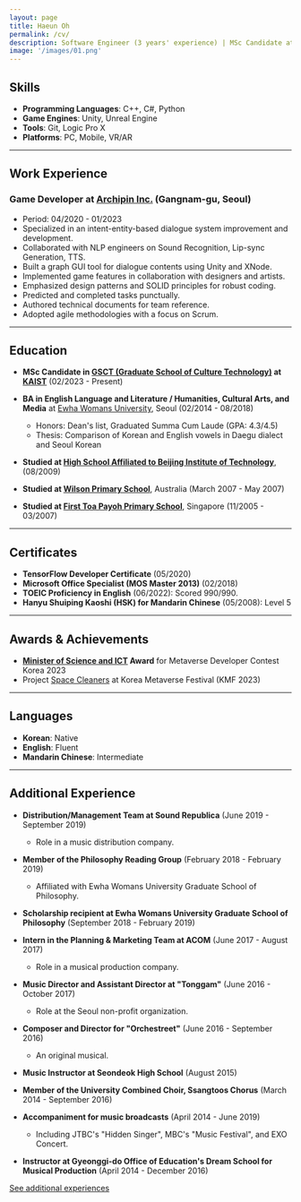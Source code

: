 ```yaml
---
layout: page
title: Haeun Oh
permalink: /cv/
description: Software Engineer (3 years' experience) | MSc Candidate at KAIST
image: '/images/01.png'
---
```


## Skills
- **Programming Languages**: C++, C#, Python
- **Game Engines**: Unity, Unreal Engine
- **Tools**: Git, Logic Pro X
- **Platforms**: PC, Mobile, VR/AR

---

## Work Experience

### Game Developer at [Archipin Inc.](https://www.archipin.com/) (Gangnam-gu, Seoul)
- Period: 04/2020 - 01/2023
- Specialized in an intent-entity-based dialogue system improvement and development.
- Collaborated with NLP engineers on Sound Recognition, Lip-sync Generation, TTS.
- Built a graph GUI tool for dialogue contents using Unity and XNode.
- Implemented game features in collaboration with designers and artists.
- Emphasized design patterns and SOLID principles for robust coding.
- Predicted and completed tasks punctually.
- Authored technical documents for team reference.
- Adopted agile methodologies with a focus on Scrum.

---

## Education

- **MSc Candidate in [GSCT (Graduate School of Culture Technology)](https://ct.kaist.ac.kr/) at [KAIST](https://www.kaist.ac.kr/kr/)** (02/2023 - Present)

- **BA in English Language and Literature / Humanities, Cultural Arts, and Media** at [Ewha Womans University](https://www.ewha.ac.kr/ewha/index.do), Seoul (02/2014 - 08/2018)
  - Honors: Dean's list, Graduated Summa Cum Laude (GPA: 4.3/4.5)
  - Thesis: Comparison of Korean and English vowels in Daegu dialect and Seoul Korean

- **Studied at [High School Affiliated to Beijing Institute of Technology](https://bit.edu.cn/)**, (08/2009)
- **Studied at [Wilson Primary School](https://www.wilsonps.vic.edu.au/)**, Australia (March 2007 - May 2007)
- **Studied at [First Toa Payoh Primary School](https://www.firsttoapayohpri.moe.edu.sg/)**, Singapore (11/2005 - 03/2007)

---

## Certificates
- **TensorFlow Developer Certificate** (05/2020)
- **Microsoft Office Specialist (MOS Master 2013)** (02/2018)
- **TOEIC Proficiency in English** (06/2022): Scored 990/990.
- **Hanyu Shuiping Kaoshi (HSK) for Mandarin Chinese** (05/2008): Level 5

---

## Awards & Achievements
- **[Minister of Science and ICT](https://www.msit.go.kr/index.do) Award** for Metaverse Developer Contest Korea 2023
- Project [Space Cleaners](https://haeundev.github.io/spacecleaners/) at Korea Metaverse Festival (KMF 2023)

---

## Languages
- **Korean**: Native
- **English**: Fluent
- **Mandarin Chinese**: Intermediate

---

## Additional Experience

- **Distribution/Management Team at Sound Republica** (June 2019 - September 2019)
  - Role in a music distribution company.

- **Member of the Philosophy Reading Group** (February 2018 - February 2019)
  - Affiliated with Ewha Womans University Graduate School of Philosophy.

- **Scholarship recipient at Ewha Womans University Graduate School of Philosophy** (September 2018 - February 2019)

- **Intern in the Planning & Marketing Team at ACOM** (June 2017 - August 2017)
  - Role in a musical production company.

- **Music Director and Assistant Director at "Tonggam"** (June 2016 - October 2017)
  - Role at the Seoul non-profit organization.

- **Composer and Director for "Orchestreet"** (June 2016 - September 2016)
  - An original musical.

- **Music Instructor at Seondeok High School** (August 2015)

- **Member of the University Combined Choir, Ssangtoos Chorus** (March 2014 - September 2016)

- **Accompaniment for music broadcasts** (April 2014 - June 2019)
  - Including JTBC's "Hidden Singer", MBC's "Music Festival", and EXO Concert.

- **Instructor at Gyeonggi-do Office of Education's Dream School for Musical Production** (April 2014 - December 2016)


<a href="https://haeundev.github.io/spacecleaners/" class="button button--rounded disqus-button">See additional experiences</a>
